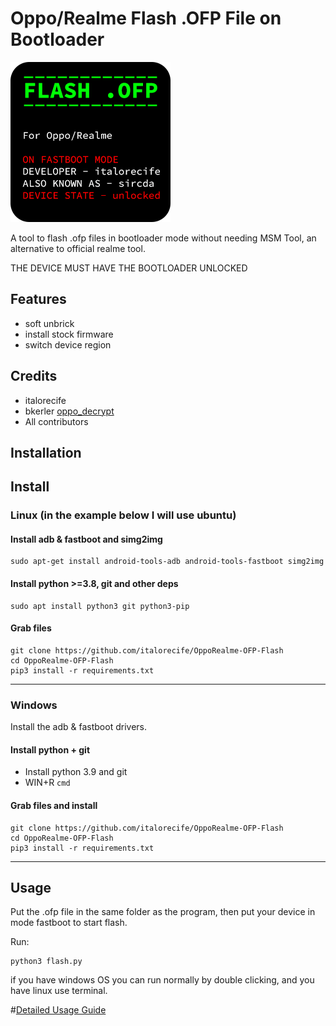 # Oppo/Realme Flash .OFP File on Bootloader
![Logo](logo.png)

A tool to flash .ofp files in bootloader mode without needing MSM Tool, an alternative to official realme tool.

THE DEVICE MUST HAVE THE BOOTLOADER UNLOCKED

## Features
- soft unbrick
- install stock firmware
- switch device region

## Credits
- italorecife
- bkerler [oppo_decrypt](https://github.com/bkerler/oppo_decrypt)
- All contributors

## Installation

## Install

### Linux (in the example below I will use ubuntu)

#### Install adb & fastboot and simg2img
```
sudo apt-get install android-tools-adb android-tools-fastboot simg2img
```

#### Install python >=3.8, git and other deps

```
sudo apt install python3 git python3-pip
```

#### Grab files 
```
git clone https://github.com/italorecife/OppoRealme-OFP-Flash
cd OppoRealme-OFP-Flash
pip3 install -r requirements.txt
```

---------------------------------------------------------------------------------------------------------------

### Windows

Install the adb & fastboot drivers.

#### Install python + git
- Install python 3.9 and git
- WIN+R ```cmd```

#### Grab files and install
```
git clone https://github.com/italorecife/OppoRealme-OFP-Flash
cd OppoRealme-OFP-Flash
pip3 install -r requirements.txt
```

---------------------------------------------------------------------------------------------------------------

## Usage
Put the .ofp file in the same folder as the program, then put your device in mode fastboot to start flash.

Run:
```
python3 flash.py
```
if you have windows OS you can run normally by double clicking, and you have linux use terminal.

#[Detailed Usage Guide](https://telegra.ph/UnbrickFlash-StockChange-Region-02-06)
